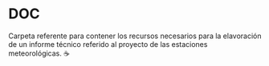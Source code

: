 # DOC

Carpeta referente para contener los recursos necesarios para la elavoración de un informe técnico referido al proyecto de las estaciones meteorológicas. ☕